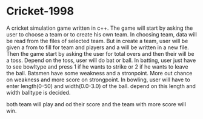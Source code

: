 # Cricket-1998
A cricket simulation game written in c++.
The game will start by asking the user to choose a team or to create his own team.
In choosing team, data will be read from the files of selected team.
But in create a team, user will be given a from to fill for team and players and a will be written in a new file.
Then the game start by asking the user for total overs and then their will be a toss.
Depend on the toss, user will do bat or ball.
In batting, user just have to see bowltype and press 1 if he wants to strike or 2 if he wants to leave the ball.
Batsmen have some weakness and a stronpoint. More out chance on weakness and more score on strongpoint.
In bowling, user will have to enter length(0-50) and width(0.0-3.0) of the ball.
depend on this length and width balltype is decided.

both team will play and od their score and the team with more score will win.
